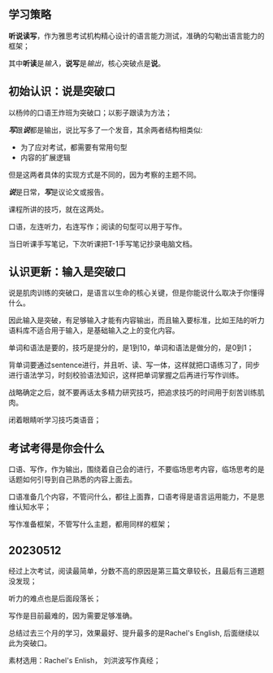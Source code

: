 ## 学习策略

**听说读写**，作为雅思考试机构精心设计的语言能力测试，准确的勾勒出语言能力的框架；

其中**听读**是*输入*，**说写**是*输出*，核心突破点是**说**。

## 初始认识：说是突破口

以杨帅的口语王炸班为突破口；以影子跟读为方法；

***写***跟***说***都是输出，说比写多了一个发音，其余两者结构相类似: 

- 为了应对考试，都需要有常用句型
- 内容的扩展逻辑

但是这两者具体的实现方式是不同的，因为考察的主题不同。

***说***是日常，***写***是议论文或报告。

课程所讲的技巧，就在这两处。

口语，左连听力，右连写作；阅读的句型可以用于写作。

当日听课手写笔记，下次听课把T-1手写笔记抄录电脑文档。

## 认识更新：输入是突破口

说是肌肉训练的突破口，是语言以生命的核心关键，但是你能说什么取决于你懂得什么。

因此输入是突破，有足够输入才能有内容输出，而且输入要标准，比如王陆的听力语料库不适合用于输入，是基础输入之上的变化内容。

单词和语法是要的，技巧是提分的，是1到10，单词和语法是做分的，是0到1；

背单词要通过sentence进行，并且听、读、写一体，这样就把口语练习了，同步进行语法学习，时刻校验语法知识，这样把单词掌握之后再进行写作训练。

战略确定之后，就不要再话太多精力研究技巧，把追求技巧的时间用于刻苦训练肌肉。

闭着眼睛听学习技巧类语音；

## 考试考得是你会什么

口语、写作，作为输出，围绕着自己会的进行，不要临场思考内容，临场思考的是话题如何引导到自己熟悉的内容上面去。

口语准备几个内容，不管问什么，都往上面靠，口语考得是语言运用能力，不是思维认知水平；

写作准备框架，不管写什么主题，都用同样的框架；

## 20230512

经过上次考试，阅读最简单，分数不高的原因是第三篇文章较长，且最后有三道题没发现；

听力的难点也是后面段落长；

写作是目前最难的，因为需要足够准确。

总结过去三个月的学习，效果最好、提升最多的是Rachel's English, 后面继续以此为突破口。

素材选用：Rachel's Enlish， 刘洪波写作真经；

